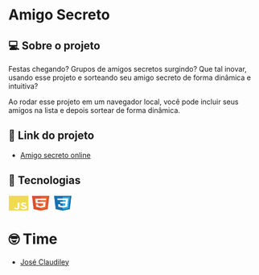 # Amigo Secreto


## 💻 Sobre o projeto

Festas chegando? Grupos de amigos secretos surgindo? Que tal inovar, usando esse projeto e sorteando seu amigo secreto de forma dinâmica e intuitiva?

Ao rodar esse projeto em um navegador local, você pode incluir seus amigos na lista e depois sortear de forma dinâmica.

## 🔗 Link do projeto
- [Amigo secreto online](https://josec690.github.io/Amigo_Secreto/)

## 🚀 Tecnologias

  <div style="flex-basis: 48%;">
    <img align="center" alt="Js" height="30" width="40" src="https://raw.githubusercontent.com/devicons/devicon/master/icons/javascript/javascript-plain.svg">
    <img align="center" alt="HTML" height="30" width="40" src="https://raw.githubusercontent.com/devicons/devicon/master/icons/html5/html5-original.svg">
    <img align="center" alt="CSS" height="30" width="40" src="https://raw.githubusercontent.com/devicons/devicon/master/icons/css3/css3-original.svg">
  </div>
  
# 🤓 Time
- [José Claudiley](https://github.com/Josec690)

